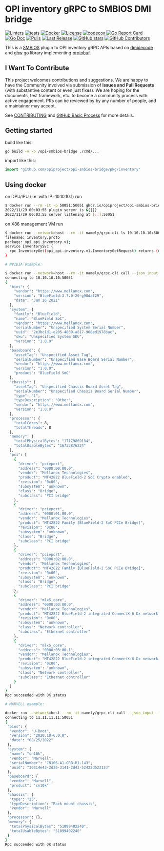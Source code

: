 # OPI inventory gRPC to SMBIOS DMI bridge

[![Linters](https://github.com/opiproject/opi-smbios-bridge/actions/workflows/linters.yml/badge.svg)](https://github.com/opiproject/opi-smbios-bridge/actions/workflows/linters.yml)
[![tests](https://github.com/opiproject/opi-smbios-bridge/actions/workflows/go.yml/badge.svg)](https://github.com/opiproject/opi-smbios-bridge/actions/workflows/go.yml)
[![Docker](https://github.com/opiproject/opi-smbios-bridge/actions/workflows/docker-publish.yml/badge.svg)](https://github.com/opiproject/opi-smbios-bridge/actions/workflows/docker-publish.yml)
[![License](https://img.shields.io/github/license/opiproject/opi-smbios-bridge?style=flat-square&color=blue&label=License)](https://github.com/opiproject/opi-smbios-bridge/blob/master/LICENSE)
[![codecov](https://codecov.io/gh/opiproject/opi-smbios-bridge/branch/main/graph/badge.svg)](https://codecov.io/gh/opiproject/opi-smbios-bridge)
[![Go Report Card](https://goreportcard.com/badge/github.com/opiproject/opi-smbios-bridge)](https://goreportcard.com/report/github.com/opiproject/opi-smbios-bridge)
[![Go Doc](https://img.shields.io/badge/godoc-reference-blue.svg)](http://godoc.org/github.com/opiproject/opi-smbios-bridge)
[![Pulls](https://img.shields.io/docker/pulls/opiproject/opi-smbios-bridge.svg?logo=docker&style=flat&label=Pulls)](https://hub.docker.com/r/opiproject/opi-smbios-bridge)
[![Last Release](https://img.shields.io/github/v/release/opiproject/opi-smbios-bridge?label=Latest&style=flat-square&logo=go)](https://github.com/opiproject/opi-smbios-bridge/releases)
[![GitHub stars](https://img.shields.io/github/stars/opiproject/opi-smbios-bridge.svg?style=flat-square&label=github%20stars)](https://github.com/opiproject/opi-smbios-bridge)
[![GitHub Contributors](https://img.shields.io/github/contributors/opiproject/opi-smbios-bridge.svg?style=flat-square)](https://github.com/opiproject/opi-smbios-bridge/graphs/contributors)

This is a [SMBIOS](https://www.dmtf.org/standards/smbios) plugin to OPI inventory gRPC APIs based on [dmidecode](https://linux.die.net/man/8/dmidecode) and [ghw](https://github.com/jaypipes/ghw) go library implementing [protobuf](https://github.com/opiproject/opi-api/blob/main/common/v1/inventory.proto).

## I Want To Contribute

This project welcomes contributions and suggestions.  We are happy to have the Community involved via submission of **Issues and Pull Requests** (with substantive content or even just fixes). We are hoping for the documents, test framework, etc. to become a community process with active engagement.  PRs can be reviewed by by any number of people, and a maintainer may accept.

See [CONTRIBUTING](https://github.com/opiproject/opi/blob/main/CONTRIBUTING.md) and [GitHub Basic Process](https://github.com/opiproject/opi/blob/main/doc-github-rules.md) for more details.

## Getting started

build like this:

```bash
go build -v -o /opi-smbios-bridge ./cmd/...
```

import like this:

```go
import "github.com/opiproject/opi-smbios-bridge/pkg/inventory"
```

## Using docker

on DPU/IPU (i.e. with IP=10.10.10.1) run

```bash
$ docker run --rm -it -p 50051:50051 ghcr.io/opiproject/opi-smbios-bridge:main
2022/11/29 00:03:55 plugin serevr is &{{}}
2022/11/29 00:03:55 server listening at [::]:50051
```

on X86 management VM run

```bash
$ docker run --network=host --rm -it namely/grpc-cli ls 10.10.10.10:50051 opi_api.inventory.v1.InventorySvc -l
filename: inventory.proto
package: opi_api.inventory.v1;
service InventorySvc {
  rpc InventoryGet(opi_api.inventory.v1.InventoryGetRequest) returns (opi_api.inventory.v1.InventoryGetResponse) {}
}

# NVIDIA example:

$ docker run --network=host --rm -it namely/grpc-cli call --json_input --json_output 10.10.10.10:50051 InventoryGet "{}"
connecting to 10.10.10.10:50051
{
  "bios": {
    "vendor": "https://www.mellanox.com",
    "version": "BlueField:3.7.0-20-g98daf29",
    "date": "Jun 26 2021"
  },
  "system": {
    "family": "BlueField",
    "name": "BlueField SoC",
    "vendor": "https://www.mellanox.com",
    "serialNumber": "Unspecified System Serial Number",
    "uuid": "2e3bc1d1-e205-4830-a817-968ed1978bac",
    "sku": "Unspecified System SKU",
    "version": "1.0.0"
  },
  "baseboard": {
    "assetTag": "Unspecified Asset Tag",
    "serialNumber": "Unspecified Base Board Serial Number",
    "vendor": "https://www.mellanox.com",
    "version": "1.0.0",
    "product": "BlueField SoC"
  },
  "chassis": {
    "assetTag": "Unspecified Chassis Board Asset Tag",
    "serialNumber": "Unspecified Chassis Board Serial Number",
    "type": "1",
    "typeDescription": "Other",
    "vendor": "https://www.mellanox.com",
    "version": "1.0.0"
  },
  "processor": {
    "totalCores": 8,
    "totalThreads": 8
  },
  "memory": {
    "totalPhysicalBytes": "17179869184",
    "totalUsableBytes": "16733876224"
  },
  "pci": [
    {
      "driver": "pcieport",
      "address": "0000:00:00.0",
      "vendor": "Mellanox Technologies",
      "product": "MT42822 BlueField-2 SoC Crypto enabled",
      "revision": "0x00",
      "subsystem": "unknown",
      "class": "Bridge",
      "subclass": "PCI bridge"
    },
    {
      "driver": "pcieport",
      "address": "0000:01:00.0",
      "vendor": "Mellanox Technologies",
      "product": "MT42822 Family [BlueField-2 SoC PCIe Bridge]",
      "revision": "0x00",
      "subsystem": "unknown",
      "class": "Bridge",
      "subclass": "PCI bridge"
    },
    {
      "driver": "pcieport",
      "address": "0000:02:00.0",
      "vendor": "Mellanox Technologies",
      "product": "MT42822 Family [BlueField-2 SoC PCIe Bridge]",
      "revision": "0x00",
      "subsystem": "unknown",
      "class": "Bridge",
      "subclass": "PCI bridge"
    },
    {
      "driver": "mlx5_core",
      "address": "0000:03:00.0",
      "vendor": "Mellanox Technologies",
      "product": "MT42822 BlueField-2 integrated ConnectX-6 Dx network controller",
      "revision": "0x00",
      "subsystem": "unknown",
      "class": "Network controller",
      "subclass": "Ethernet controller"
    },
    {
      "driver": "mlx5_core",
      "address": "0000:03:00.1",
      "vendor": "Mellanox Technologies",
      "product": "MT42822 BlueField-2 integrated ConnectX-6 Dx network controller",
      "revision": "0x00",
      "subsystem": "unknown",
      "class": "Network controller",
      "subclass": "Ethernet controller"
    }
  ]
}
Rpc succeeded with OK status

# MARVELL example:

docker run --network=host --rm -it namely/grpc-cli call --json_input --json_output 11.11.11.11:50051 InventoryGet "{}"
connecting to 11.11.11.11:50051
{
 "bios": {
  "vendor": "U-Boot",
  "version": "2020.10-6.0.0",
  "date": "08/25/2022"
 },
 "system": {
  "name": "cn10k",
  "vendor": "Marvell",
  "serialNumber": "CN106-A1-CRB-R1-143",
  "uuid": "30314e43-2d36-3141-2d43-52422d52312d"
 },
 "baseboard": {
  "vendor": "Marvell",
  "product": "cn10k"
 },
 "chassis": {
  "type": "23",
  "typeDescription": "Rack mount chassis",
  "vendor": "Marvell"
 },
 "processor": {},
 "memory": {
  "totalPhysicalBytes": "51099402240",
  "totalUsableBytes": "51099402240"
 }
}
Rpc succeeded with OK status
```
